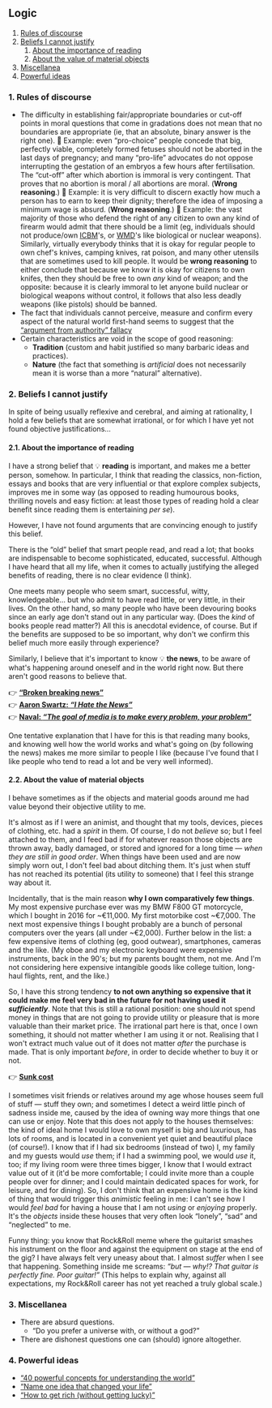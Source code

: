 ## Logic

1. [Rules of discourse](#1-rules-of-discourse)
1. [Beliefs I cannot justify](#2-beliefs-i-cannot-justify)
   1. [About the importance of reading](#21-about-the-importance-of-reading)
   1. [About the value of material objects](#22-about-the-value-of-material-objects)
1. [Miscellanea](#3-miscellanea)
1. [Powerful ideas](#4-powerful-ideas)

### 1. Rules of discourse

* The difficulty in establishing fair/appropriate boundaries or cut-off points in moral questions that come in gradations does not mean that no boundaries are
  appropriate (ie, that an absolute, binary answer is the right one).
  💭&nbsp;Example: even &ldquo;pro-choice&rdquo; people concede that big, perfectly viable, completely formed fetuses should not be aborted in the last
  days of pregnancy; and many &ldquo;pro-life&rdquo; advocates do not oppose interrupting the gestation of an embryos a few hours after fertilisation.
  The &ldquo;cut-off&rdquo; after which abortion is immoral is very contingent.
  That proves that no abortion is moral / all abortions are moral.
  (**Wrong reasoning**.)
  💭&nbsp;Example: it is very difficult to discern exactly how much a person has to earn to keep their dignity; therefore the idea of imposing a
  minimum wage is absurd.
  (**Wrong reasoning**.)
  💭&nbsp;Example: the vast majority of those who defend the right of any citizen to own any kind of firearm would admit that there should be a limit
  (eg, individuals should not produce/own [ICBM](https://en.wikipedia.org/wiki/Intercontinental_ballistic_missile)'s, or
  [WMD](https://en.wikipedia.org/wiki/Weapon_of_mass_destruction)'s like biological or nuclear weapons).
  Similarly, virtually everybody thinks that it is okay for regular people to own chef's knives, camping knives, rat poison, and many other utensils that are
  sometimes used to kill people.
  It would be **wrong reasoning** to either conclude that because we know it is okay for citizens to own knifes, then they should be free to own *any* kind of
  weapon; and the opposite: because it is clearly immoral to let anyone build nuclear or biological weapons without control, it follows that also less deadly
  weapons (like pistols) should be banned.
* The fact that individuals cannot perceive, measure and confirm every aspect of the natural world first-hand seems to suggest that the
  [&ldquo;argument from authority&rdquo; fallacy](https://en.wikipedia.org/wiki/Argument_from_authority)
* Certain characteristics are void in the scope of good reasoning:
  * **Tradition** (custom and habit justified so many barbaric ideas and practices).
  * **Nature** (the fact that something is *artificial* does not necessarily mean it is worse than a more &ldquo;natural&rdquo; alternative).

### 2. Beliefs I cannot justify

In spite of being usually reflexive and cerebral, and aiming at rationality, I hold a few beliefs that are somewhat irrational, or for which I have yet not
found objective justifications&hellip;

#### 2.1. About the importance of reading

I have a strong belief that <span class="icon idea">💡</span>&nbsp;**reading** is important, and makes me a better person, somehow.
In particular, I think that reading the classics, non-fiction, essays and books that are very influential or that explore complex subjects, improves me in some
way (as opposed to reading humourous books, thrilling novels and easy fiction: at least those types of reading hold a clear benefit since reading them is
entertaining *per se*).

However, I have not found arguments that are convincing enough to justify this belief.

There is the &ldquo;old&rdquo; belief that smart people read, and read a lot; that books are indispensable to become sophisticated, educated, successful.
Although I have heard that all my life, when it comes to actually justifying the alleged benefits of reading, there is no clear evidence (I think).

One meets many people who seem smart, successful, witty, knowledgeable&hellip; but who admit to have read little, or very little, in their lives.
On the other hand, so many people who have been devouring books since an early age don't stand out in any particular way.
(Does the *kind* of books people read matter?)
All this is anecdotal evidence, of course.
But if the benefits are supposed to be so important, why don't we confirm this belief much more easily through experience?

Similarly, I believe that it's important to know <span class="icon idea">💡</span>&nbsp;**the news**, to be aware of what's happening around oneself and in the
world right now.
But there aren't good reasons to believe that.

<span class="icon ref">👉</span>&nbsp;**[&ldquo;Broken breaking news&rdquo;](miscellanea#4-broken-breaking-news)**  
<span class="icon ref">👉</span>&nbsp;**[Aaron Swartz: *&ldquo;I Hate the News&rdquo;*](http://www.aaronsw.com/weblog/hatethenews)**  
<span class="icon ref">👉</span>&nbsp;**[Naval: *&ldquo;The goal of media is to make every problem, your problem&rdquo;*](https://twitter.com/naval/status/1310306039481262081)**

One tentative explanation that I have for this is that reading many books, and knowing well how the world works and what's going on (by following the news)
makes me more similar to people I like (because I've found that I like people who tend to read a lot and be very well informed).

#### 2.2. About the value of material objects

I behave sometimes as if the objects and material goods around me had value beyond their objective utility to me.

It's almost as if I were an animist, and thought that my tools, devices, pieces of clothing, etc. had a *spirit* in them.
Of course, I do not *believe* so; but I feel attached to them, and I feed bad if for whatever reason those objects are thrown away, badly damaged, or stored and
ignored for a long time&nbsp;&mdash;&nbsp;*when they are still in good order*.
When things have been used and are now simply worn out, I don't feel bad about ditching them.
It's just when stuff has not reached its potential (its utility to someone) that I feel this strange way about it.

Incidentally, that is the main reason **why I own comparatively few things**.
My most expensive purchase ever was my BMW F800 GT motorcycle, which I bought in 2016 for ~€11,000.
My first motorbike cost ~€7,000.
The next most expensive things I bought probably are a bunch of personal computers over the years (all under ~€2,000).
Further below in the list: a few expensive items of clothing (eg, good outwear), smartphones, cameras and the like.
(My oboe and my electronic keyboard were expensive instruments, back in the 90's; but my parents bought them, not me.
And I'm not considering here expensive intangible goods like college tuition, long-haul flights, rent, and the like.)

So, I have this strong tendency **to not own anything so expensive that it could make me feel very bad in the future for not having used it *sufficiently***.
Note that this is still a rational position: one should not spend money in things that are not going to provide utility or pleasure that is more valuable than
their market price.
The irrational part here is that, once I own something, it should not matter whether I am using it or not.
Realising that I won't extract much value out of it does not matter *after* the purchase is made.
That is only important *before*, in order to decide whether to buy it or not.

<span class="icon ref">👉</span>&nbsp;**[Sunk cost](https://en.wikipedia.org/wiki/Sunk_cost)**

I sometimes visit friends or relatives around my age whose houses seem full of stuff&nbsp;&mdash;&nbsp;stuff they own; and sometimes I detect a weird little
pinch of sadness inside me, caused by the idea of owning way more things that one can use or enjoy.
Note that this does not apply to the houses themselves: the kind of ideal home I would love to own myself is big and luxurious, has lots of rooms, and is
located in a convenient yet quiet and beautiful place (of course!).
I know that if I had six bedrooms (instead of two) I, my family and my guests would *use* them; if I had a swimming pool, we would *use* it, too; if my living
room were three times bigger, I know that I would extract value out of it (it'd be more comfortable; I could invite more than a couple people over for dinner;
and I could maintain dedicated spaces for work, for leisure, and for dining).
So, I don't think that an expensive home is the kind of thing that would trigger this *animistic* feeling in me: I can't see how I would *feel bad* for having
a house that I am not *using* or *enjoying* properly.
It's the *objects* inside these houses that very often look &ldquo;lonely&rdquo;, &ldquo;sad&rdquo; and &ldquo;neglected&rdquo; to me.

Funny thing: you know that Rock&amp;Roll meme where the guitarist smashes his instrument on the floor and against the equipment on stage at the end of the gig?
I have always felt very uneasy about that.
I almost *suffer* when I see that happening.
Something inside me screams: *&ldquo;but&nbsp;&mdash;&nbsp;why!? That guitar is perfectly fine. Poor guitar!&rdquo;*
(This helps to explain why, against all expectations, my Rock&amp;Roll career has not yet reached a truly global scale.)

### 3. Miscellanea

* There are absurd questions.
   * &ldquo;Do you prefer a universe with, or without a god?&rdquo;
* There are dishonest questions one can (should) ignore altogether.

### 4. Powerful ideas

* [&ldquo;40 powerful concepts for understanding the world&rdquo;](https://twitter.com/G_S_Bhogal/status/1225561131122597896)
* [&ldquo;Name one idea that changed your life&rdquo;](https://twitter.com/david_perell/status/1257484391204352002)
* [&ldquo;How to get rich (without getting lucky)&rdquo;](https://twitter.com/naval/status/1002103360646823936)
